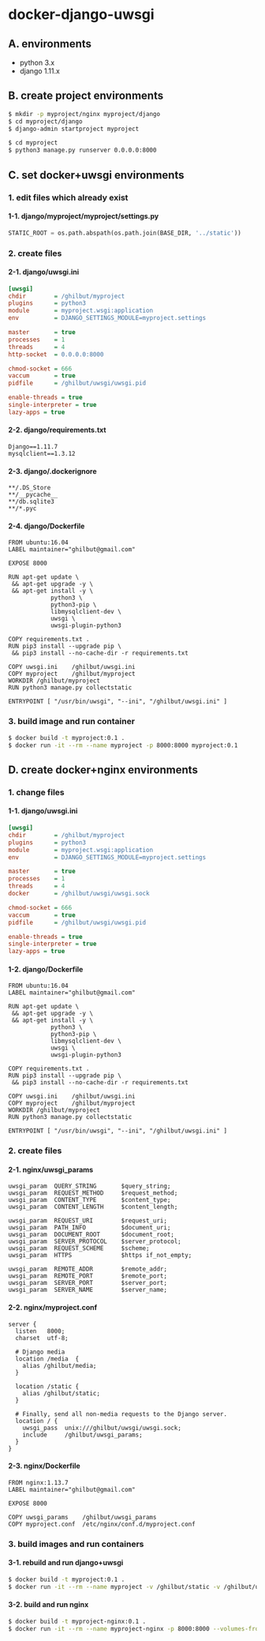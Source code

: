 # docker-django-uwsgi

## A. environments

- python 3.x
- django 1.11.x

## B. create project environments

```bash
$ mkdir -p myproject/nginx myproject/django
$ cd myproject/django
$ django-admin startproject myproject
```

```bash
$ cd myproject
$ python3 manage.py runserver 0.0.0.0:8000
```

## C. set docker+uwsgi environments

### 1. edit files which already exist

#### 1-1. django/myproject/myproject/settings.py

```python
STATIC_ROOT = os.path.abspath(os.path.join(BASE_DIR, '../static'))
```

### 2. create files

#### 2-1. django/uwsgi.ini

```ini
[uwsgi]
chdir        = /ghilbut/myproject
plugins      = python3
module       = myproject.wsgi:application
env          = DJANGO_SETTINGS_MODULE=myproject.settings

master       = true
processes    = 1
threads      = 4
http-socket  = 0.0.0.0:8000

chmod-socket = 666
vaccum       = true
pidfile      = /ghilbut/uwsgi/uwsgi.pid

enable-threads = true
single-interpreter = true
lazy-apps = true
```

#### 2-2. django/requirements.txt

```
Django==1.11.7
mysqlclient==1.3.12
```

#### 2-3. django/.dockerignore

```
**/.DS_Store
**/__pycache__
**/db.sqlite3
**/*.pyc
```

#### 2-4. django/Dockerfile

```
FROM ubuntu:16.04
LABEL maintainer="ghilbut@gmail.com"

EXPOSE 8000

RUN apt-get update \
 && apt-get upgrade -y \
 && apt-get install -y \
            python3 \
            python3-pip \
            libmysqlclient-dev \
            uwsgi \
            uwsgi-plugin-python3

COPY requirements.txt .
RUN pip3 install --upgrade pip \
 && pip3 install --no-cache-dir -r requirements.txt

COPY uwsgi.ini    /ghilbut/uwsgi.ini
COPY myproject    /ghilbut/myproject
WORKDIR /ghilbut/myproject
RUN python3 manage.py collectstatic

ENTRYPOINT [ "/usr/bin/uwsgi", "--ini", "/ghilbut/uwsgi.ini" ]
```

### 3. build image and run container

```bash
$ docker build -t myproject:0.1 .
$ docker run -it --rm --name myproject -p 8000:8000 myproject:0.1
```

## D. create docker+nginx environments

### 1. change files

#### 1-1. django/uwsgi.ini

```ini
[uwsgi]
chdir        = /ghilbut/myproject
plugins      = python3
module       = myproject.wsgi:application
env          = DJANGO_SETTINGS_MODULE=myproject.settings

master       = true
processes    = 1
threads      = 4
docker       = /ghilbut/uwsgi/uwsgi.sock

chmod-socket = 666
vaccum       = true
pidfile      = /ghilbut/uwsgi/uwsgi.pid

enable-threads = true
single-interpreter = true
lazy-apps = true
```

#### 1-2. django/Dockerfile

```
FROM ubuntu:16.04
LABEL maintainer="ghilbut@gmail.com"

RUN apt-get update \
 && apt-get upgrade -y \
 && apt-get install -y \
            python3 \
            python3-pip \
            libmysqlclient-dev \
            uwsgi \
            uwsgi-plugin-python3

COPY requirements.txt .
RUN pip3 install --upgrade pip \
 && pip3 install --no-cache-dir -r requirements.txt

COPY uwsgi.ini    /ghilbut/uwsgi.ini
COPY myproject    /ghilbut/myproject
WORKDIR /ghilbut/myproject
RUN python3 manage.py collectstatic

ENTRYPOINT [ "/usr/bin/uwsgi", "--ini", "/ghilbut/uwsgi.ini" ]
```

### 2. create files

#### 2-1. nginx/uwsgi_params

```
uwsgi_param  QUERY_STRING       $query_string;
uwsgi_param  REQUEST_METHOD     $request_method;
uwsgi_param  CONTENT_TYPE       $content_type;
uwsgi_param  CONTENT_LENGTH     $content_length;

uwsgi_param  REQUEST_URI        $request_uri;
uwsgi_param  PATH_INFO          $document_uri;
uwsgi_param  DOCUMENT_ROOT      $document_root;
uwsgi_param  SERVER_PROTOCOL    $server_protocol;
uwsgi_param  REQUEST_SCHEME     $scheme;
uwsgi_param  HTTPS              $https if_not_empty;

uwsgi_param  REMOTE_ADDR        $remote_addr;
uwsgi_param  REMOTE_PORT        $remote_port;
uwsgi_param  SERVER_PORT        $server_port;
uwsgi_param  SERVER_NAME        $server_name;
```

#### 2-2. nginx/myproject.conf

```
server {                                                                                    
  listen   8000;
  charset  utf-8;

  # Django media
  location /media  {                                                                        
    alias /ghilbut/media;                                                                   
  }

  location /static {
    alias /ghilbut/static;                                                                  
  }

  # Finally, send all non-media requests to the Django server.                              
  location / {                                                                              
    uwsgi_pass  unix:///ghilbut/uwsgi/uwsgi.sock;                                           
    include     /ghilbut/uwsgi_params;                                                      
  }
}
```

#### 2-3. nginx/Dockerfile

```
FROM nginx:1.13.7
LABEL maintainer="ghilbut@gmail.com"

EXPOSE 8000

COPY uwsgi_params    /ghilbut/uwsgi_params
COPY myproject.conf  /etc/nginx/conf.d/myproject.conf
```

### 3. build images and run containers

#### 3-1. rebuild and run django+uwsgi

```bash
$ docker build -t myproject:0.1 .
$ docker run -it --rm --name myproject -v /ghilbut/static -v /ghilbut/uwsgi myproject:0.1
```

#### 3-2. build and run nginx

```bash
$ docker build -t myproject-nginx:0.1 .
$ docker run -it --rm --name myproject-nginx -p 8000:8000 --volumes-from myproject myproject-nginx:0.1
```
